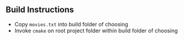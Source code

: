 ## Build Instructions
- Copy `movies.txt` into build folder of choosing
- Invoke `cmake` on root project folder within build folder of choosing
